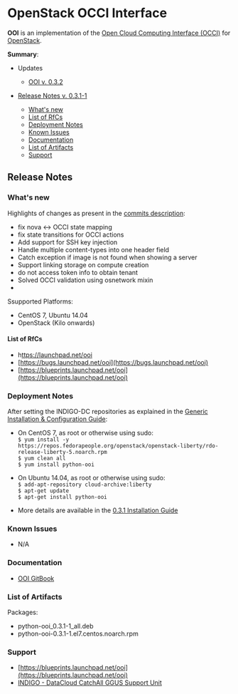 # OpenStack OCCI Interface 

**OOI** is an implementation of the [Open Cloud Computing Interface (OCCI)](http://www.occi-wg.org/) for [OpenStack]( http://openstack.org). 

**Summary**:
* Updates
  * [OOI v. 0.3.2](https://indigo-dc.gitbooks.io/indigo-datacloud-releases/content/indigo1/second_update_of_indigo-1.html#ooi)

* [Release Notes v. 0.3.1-1](#id1)
  * [What's new](#id2)
  * [List of RfCs](#id3)
  * [Deployment Notes](#id4)
  * [Known Issues](#id5)
  * [Documentation](#id6)
  * [List of Artifacts](#id7)
  * [Support](#id8)


<a id="id1"></a>
## Release Notes

<a id="id2"></a>
### What's new
Highlights of changes as present in the [commits description](https://github.com/indigo-dc/ooi/commits/0.3.1):
* fix nova <-> OCCI state mapping 
* fix state transitions for OCCI actions 
* Add support for SSH key injection
* Handle multiple content-types into one header field
* Catch exception if image is not found when showing a server
* Support linking storage on compute creation 
* do not access token info to obtain tenant
* Solved OCCI validation using osnetwork mixin
* 


Ssupported Platforms:
* CentOS 7, Ubuntu 14.04
* OpenStack (Kilo onwards)

<a id="id3"></a>
#### List of RfCs 

* h[ttps://launchpad.net/ooi](ttps://launchpad.net/ooi)
* [https://bugs.launchpad.net/ooi](https://bugs.launchpad.net/ooi)
* [https://blueprints.launchpad.net/ooi](https://blueprints.launchpad.net/ooi)

<a id="id4"></a>
### Deployment Notes

After setting the INDIGO-DC repositories as explained in the [Generic Installation & Configuration Guide](generic_installation_and_configuration_guide_1.md):
* On CentOS 7, as root or otherwise using sudo:<br>
  ```$ yum install -y https://repos.fedorapeople.org/openstack/openstack-liberty/rdo-release-liberty-5.noarch.rpm```<br>
  ```$ yum clean all```<br>
  ```$ yum install python-ooi```<br>
* On Ubuntu 14.04, as root or otherwise using sudo:<br>
  ```$ add-apt-repository cloud-archive:liberty```<br>
  ```$ apt-get update```<br>
  ```$ apt-get install python-ooi```<br>

* More details are available in the [0.3.1 Installation Guide](http://ooi.readthedocs.io/en/stable/user/installation.html)

<a id="id5"></a>
### Known Issues

* N/A

<a id="id6"></a>
### Documentation

* [OOI GitBook](https://indigo-dc.gitbooks.io/ooi/content/)
 
<a id="id7"></a>
### List of Artifacts

Packages:
* python-ooi_0.3.1-1_all.deb
* python-ooi-0.3.1-1.el7.centos.noarch.rpm

<a id="id8"></a>
### Support

* [https://blueprints.launchpad.net/ooi](https://blueprints.launchpad.net/ooi)
* [INDIGO - DataCloud CatchAll GGUS Support Unit](
https://wiki.egi.eu/wiki/GGUS:INDIGO_DataCloud_Catch-all_FAQ)
